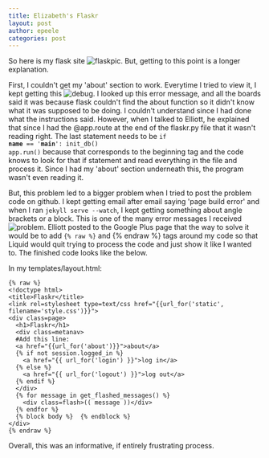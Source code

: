 ```yaml
---
title: Elizabeth's Flaskr
layout: post
author: epeele
categories: post
---
```


So here is my flask site <img scr="www.unc.edu/~epeele/file/flask_shot.png" alt ="flaskpic">.  But, getting to this point is a longer explanation.

First, I couldn't get my 'about' section to work.  Everytime I tried to view it, I kept getting this <img scr="www.unc.edu/~epeele/file/pic.png" alt="debug">.  I looked up this error message, and all the boards said it was because flask couldn't find the about function so it didn't know what it was supposed to be doing.  I couldn't understand since I had done what the instructions said.  However, when I talked to Elliott, he explained that since I had the @app.route at the end of the flaskr.py file that it wasn't reading right.  The last statement needs to be <code>if __name__ == '__main__':  init_db()  app.run()</code> because that corresponds to the beginning tag and the code knows to look for that if statement and read everything in the file and process it.  Since I had my 'about' section underneath this, the program wasn't even reading it.

But, this problem led to a bigger problem when I tried to post the problem code on github.  I kept getting email after email saying 'page build error' and when I ran <code>jekyll serve --watch</code>, I kept getting something about angle brackets or a block.  This is one of the many error messages I received <img scr="www.unc.edu/~epeele/file/screenpage.pn" alt="problem">.  Elliott posted to the Google Plus page that the way to solve it would be to add  <code>{% raw %}</code> and {% endraw %} tags around my code so that Liquid would quit trying to process the code and just show it like I wanted to.  The finished code looks like the below.

In my templates/layout.html:

```
{% raw %}
<!doctype html>
<title>Flaskr</title>
<link rel=stylesheet type=text/css href="{{url_for('static', filename='style.css')}}">
<div class=page>
  <h1>Flaskr</h1>
  <div class=metanav>
  #Add this line:
  <a href="{{url_for('about')}}">about</a>
  {% if not session.logged_in %}
    <a href="{{ url_for('login') }}">log in</a>
  {% else %}
    <a href="{{ url_for('logout') }}">log out</a>
  {% endif %}
  </div>
  {% for message in get_flashed_messages() %}
    <div class=flash>(( message ))</div>
  {% endfor %}
  {% block body %}  {% endblock %}
</div>
{% endraw %}
```

Overall, this was an informative, if entirely frustrating process.
